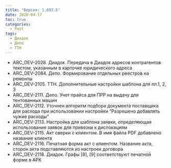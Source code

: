 ```yaml
---
title: "Версия: 1.697.5"
date: 2020-04-17
toc: true
categories:
  - Post
tags:
  - Диадок
  - Депо
  - ТТН
---
```


- ARC_DEV-2028. Диадок. Передача в Диадок адресов контрагентов текстом, указанным в карточке юридического адреса
- ARC_DEV-2084. Депо. Формирование отдельных реестров на ремонты
- ARC_DEV-2105. ТТН. Дополнительные настройки шаблона для пп.1, 2, 3
- ARC_DEV-2111. Депо. Учет прайса для ПРР на выдачу для тентованных машин
- ARC_DEV-2112. Уточнен алгоритм подбора документа поставщика для расхода при использовании настройки “Разрешено добавлять чужие расходы”
- ARC_DEV-2113. Настройка для шаблона заявки, определяющая использование заявок для привязки к дислокациям
- ARC_DEV-2115. Акт сверки с клиентом. В имя файла PDF добавлено название клиента
- ARC_DEV-2116. Печатная форма акт с клиентом. Название акта, сторон акта подставляются из настроек договора
- ARC_DEV-2118. Диадок. Графы [8], [9] соответствуют печатной форме в АРК
